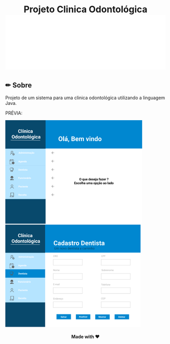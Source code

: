 <h1 align="center">
	Projeto Clinica Odontológica
    <img alt="ClinicaOdonto" title="#Projeto" src="src/img/cOdonto.svg" />
	
</h1>

## ✏ Sobre
 Projeto de um sistema para uma clinica odontológica utilizando a linguagem Java.
 
 PRÉVIA:
 
 <img src="src/img/telaInicial.png" alt="Home Demo" width="430"/> <img src="src/img/telaDentista.png" alt="Dentista Demo" height="320"/>
 
 
 

<h4 align="center"> 
	 Made with ♥ 	  
</h4>

